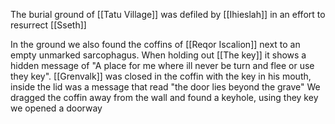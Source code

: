 The burial ground of [[Tatu Village]] was defiled by [[Ihieslah]] in an effort to resurrect [[Sseth]]

In the ground we also found the coffins of [[Reqor Iscalion]] next to an empty unmarked sarcophagus.
When holding out [[The key]] it shows a hidden message of "A place for me where ill never be turn and flee or use they key". [[Grenvalk]] was closed in the coffin with the key in his mouth, inside the lid was a message that read "the door lies beyond the grave"
We dragged the coffin away from the wall and found a keyhole, using they key we opened a doorway



